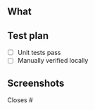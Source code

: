 ## What
<!-- Brief summary of the change -->

## Test plan
- [ ] Unit tests pass
- [ ] Manually verified locally

## Screenshots
<!-- If UI changes, add before/after -->

Closes #
